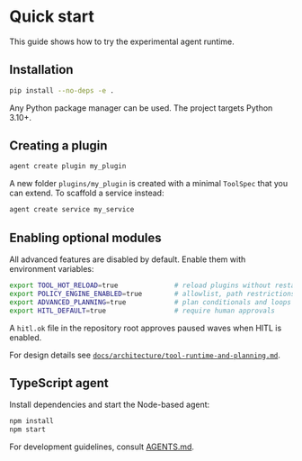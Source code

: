 # Quick start

This guide shows how to try the experimental agent runtime.

## Installation

```bash
pip install --no-deps -e .
```

Any Python package manager can be used. The project targets Python 3.10+.

## Creating a plugin

```bash
agent create plugin my_plugin
```

A new folder `plugins/my_plugin` is created with a minimal `ToolSpec` that you
can extend. To scaffold a service instead:

```bash
agent create service my_service
```

## Enabling optional modules

All advanced features are disabled by default. Enable them with environment variables:

```bash
export TOOL_HOT_RELOAD=true              # reload plugins without restart
export POLICY_ENGINE_ENABLED=true        # allowlist, path restrictions, rate limits
export ADVANCED_PLANNING=true            # plan conditionals and loops
export HITL_DEFAULT=true                 # require human approvals
```

A `hitl.ok` file in the repository root approves paused waves when HITL is enabled.

For design details see [`docs/architecture/tool-runtime-and-planning.md`](architecture/tool-runtime-and-planning.md).

## TypeScript agent

Install dependencies and start the Node-based agent:

```bash
npm install
npm start
```

For development guidelines, consult [AGENTS.md](../AGENTS.md).

